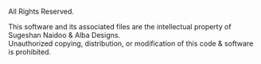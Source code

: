 All Rights Reserved.

This software and its associated files are the intellectual property of Sugeshan Naidoo & Alba Designs.  
Unauthorized copying, distribution, or modification of this code & software is prohibited.  
